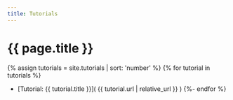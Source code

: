 ```yaml
---
title: Tutorials
---
```


# {{ page.title }}

{% assign tutorials = site.tutorials | sort: 'number' %}
{% for tutorial in tutorials %}
- [Tutorial: {{ tutorial.title }}]( {{ tutorial.url | relative_url }} )
{%- endfor %}
